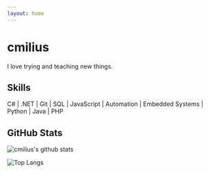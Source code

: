 ```yaml
---
layout: home
---
```


# cmilius

I love trying and teaching new things.

## Skills
 
C# | .NET | Git | SQL | JavaScript | Automation | Embedded Systems | Python | Java | PHP

## GitHub Stats

![cmilius's github stats](https://github-readme-stats.vercel.app/api?username=cmilius&hide_title=true&theme=transparent)

![Top Langs](https://github-readme-stats.vercel.app/api/top-langs/?username=cmilius&theme=transparent)
